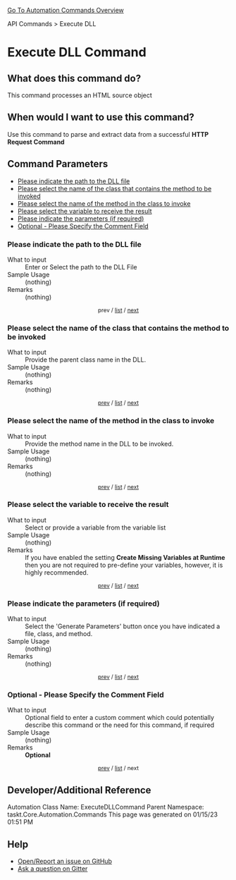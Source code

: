 <!--TITLE: Execute DLL Command -->
<!-- SUBTITLE: a command in the API Commands group. -->
[Go To Automation Commands Overview](/automation-commands.md)


API Commands &gt; Execute DLL


# Execute DLL Command


## What does this command do?
This command processes an HTML source object


## When would I want to use this command?
Use this command to parse and extract data from a successful **HTTP Request Command**


<a id="param_list"></a>
## Command Parameters
- [Please indicate the path to the DLL file](#param_0)
- [Please select the name of the class that contains the method to be invoked](#param_1)
- [Please select the name of the method in the class to invoke](#param_2)
- [Please select the variable to receive the result](#param_3)
- [Please indicate the parameters (if required)](#param_4)
- [Optional - Please Specify the Comment Field](#param_5)


<a id="param_0"></a>
### Please indicate the path to the DLL file


<dl>
<dt>What to input</dt><dd>Enter or Select the path to the DLL File</dd>
<dt>Sample Usage</dt><dd>(nothing)</dd>
<dt>Remarks</dt><dd>(nothing)</dd>
</dl>




<div style="font-size: 90%; text-align: center">


prev / [list](#param_list) / [next](#param_1)


</div>


<a id="param_1"></a>
### Please select the name of the class that contains the method to be invoked


<dl>
<dt>What to input</dt><dd>Provide the parent class name in the DLL.</dd>
<dt>Sample Usage</dt><dd>(nothing)</dd>
<dt>Remarks</dt><dd>(nothing)</dd>
</dl>




<div style="font-size: 90%; text-align: center">


[prev](#param_1) / [list](#param_list) / [next](#param_2)


</div>


<a id="param_2"></a>
### Please select the name of the method in the class to invoke


<dl>
<dt>What to input</dt><dd>Provide the method name in the DLL to be invoked.</dd>
<dt>Sample Usage</dt><dd>(nothing)</dd>
<dt>Remarks</dt><dd>(nothing)</dd>
</dl>




<div style="font-size: 90%; text-align: center">


[prev](#param_2) / [list](#param_list) / [next](#param_3)


</div>


<a id="param_3"></a>
### Please select the variable to receive the result


<dl>
<dt>What to input</dt><dd>Select or provide a variable from the variable list</dd>
<dt>Sample Usage</dt><dd>(nothing)</dd>
<dt>Remarks</dt><dd>If you have enabled the setting <strong>Create Missing Variables at Runtime</strong> then you are not required to pre-define your variables, however, it is highly recommended.</dd>
</dl>




<div style="font-size: 90%; text-align: center">


[prev](#param_3) / [list](#param_list) / [next](#param_4)


</div>


<a id="param_4"></a>
### Please indicate the parameters (if required)


<dl>
<dt>What to input</dt><dd>Select the 'Generate Parameters' button once you have indicated a file, class, and method.</dd>
<dt>Sample Usage</dt><dd>(nothing)</dd>
<dt>Remarks</dt><dd>(nothing)</dd>
</dl>




<div style="font-size: 90%; text-align: center">


[prev](#param_4) / [list](#param_list) / [next](#param_5)


</div>


<a id="param_5"></a>
### Optional - Please Specify the Comment Field


<dl>
<dt>What to input</dt><dd>Optional field to enter a custom comment which could potentially describe this command or the need for this command, if required</dd>
<dt>Sample Usage</dt><dd>(nothing)</dd>
<dt>Remarks</dt><dd><strong>Optional</strong><br></dd>
</dl>




<div style="font-size: 90%; text-align: center">


[prev](#param_5) / [list](#param_list) / next


</div>


## Developer/Additional Reference
Automation Class Name: ExecuteDLLCommand
Parent Namespace: taskt.Core.Automation.Commands
This page was generated on 01/15/23 01:51 PM


## Help
- [Open/Report an issue on GitHub](https://github.com/rcktrncn/taskt/issues/new)
- [Ask a question on Gitter](https://gitter.im/taskt-rpa/Lobby)
